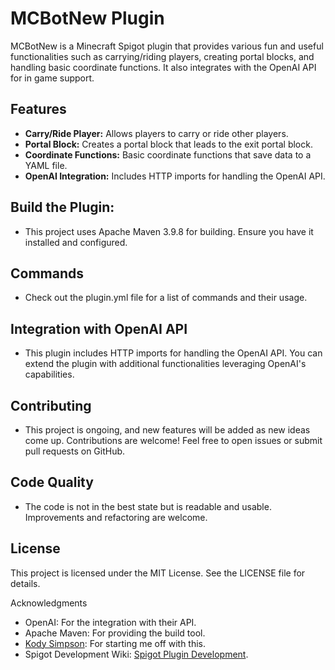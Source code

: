 # MCBotNew Plugin

MCBotNew is a Minecraft Spigot plugin that provides various fun and useful functionalities such as carrying/riding players, creating portal blocks, and handling basic coordinate functions. It also integrates with the OpenAI API for in game support.

## Features

- **Carry/Ride Player:** Allows players to carry or ride other players.
- **Portal Block:** Creates a portal block that leads to the exit portal block.
- **Coordinate Functions:** Basic coordinate functions that save data to a YAML file.
- **OpenAI Integration:** Includes HTTP imports for handling the OpenAI API.

## Build the Plugin:
- This project uses Apache Maven 3.9.8 for building. Ensure you have it installed and configured.

## Commands
- Check out the plugin.yml file for a list of commands and their usage.

## Integration with OpenAI API
- This plugin includes HTTP imports for handling the OpenAI API. You can extend the plugin with additional functionalities leveraging OpenAI's capabilities.

## Contributing
- This project is ongoing, and new features will be added as new ideas come up. Contributions are welcome! Feel free to open issues or submit pull requests on GitHub.

## Code Quality
- The code is not in the best state but is readable and usable. Improvements and refactoring are welcome.

## License
This project is licensed under the MIT License. See the LICENSE file for details.

Acknowledgments
- OpenAI: For the integration with their API.
- Apache Maven: For providing the build tool.
- [Kody Simpson](https://www.youtube.com/watch?v=HqxcyK_YgOE): For starting me off with this.
- Spigot Development Wiki: [Spigot Plugin Development](https://www.spigotmc.org/wiki/spigot-plugin-development/).
